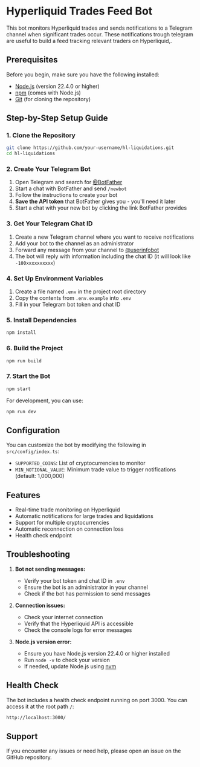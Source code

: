 # Hyperliquid Trades Feed Bot

This bot monitors Hyperliquid trades and sends notifications to a Telegram channel when significant trades occur. These notifications trough telegram are useful to build a feed tracking relevant traders on Hyperliquid,.

## Prerequisites

Before you begin, make sure you have the following installed:
- [Node.js](https://nodejs.org/) (version 22.4.0 or higher)
- [npm](https://www.npmjs.com/) (comes with Node.js)
- [Git](https://git-scm.com/) (for cloning the repository)

## Step-by-Step Setup Guide

### 1. Clone the Repository
```bash
git clone https://github.com/your-username/hl-liquidations.git
cd hl-liquidations
```

### 2. Create Your Telegram Bot
1. Open Telegram and search for [@BotFather](https://t.me/BotFather)
2. Start a chat with BotFather and send `/newbot`
3. Follow the instructions to create your bot
4. **Save the API token** that BotFather gives you - you'll need it later
5. Start a chat with your new bot by clicking the link BotFather provides

### 3. Get Your Telegram Chat ID
1. Create a new Telegram channel where you want to receive notifications
2. Add your bot to the channel as an administrator
3. Forward any message from your channel to [@userinfobot](https://t.me/userinfobot)
4. The bot will reply with information including the chat ID (it will look like `-100xxxxxxxxxx`)

### 4. Set Up Environment Variables
1. Create a file named `.env` in the project root directory
2. Copy the contents from `.env.example` into `.env`
3. Fill in your Telegram bot token and chat ID

### 5. Install Dependencies
```bash
npm install
```

### 6. Build the Project
```bash
npm run build
```

### 7. Start the Bot
```bash
npm start
```

For development, you can use:
```bash
npm run dev
```

## Configuration

You can customize the bot by modifying the following in `src/config/index.ts`:
- `SUPPORTED_COINS`: List of cryptocurrencies to monitor
- `MIN_NOTIONAL_VALUE`: Minimum trade value to trigger notifications (default: 1,000,000)

## Features

- Real-time trade monitoring on Hyperliquid
- Automatic notifications for large trades and liquidations
- Support for multiple cryptocurrencies
- Automatic reconnection on connection loss
- Health check endpoint

## Troubleshooting

1. **Bot not sending messages:**
   - Verify your bot token and chat ID in `.env`
   - Ensure the bot is an administrator in your channel
   - Check if the bot has permission to send messages

2. **Connection issues:**
   - Check your internet connection
   - Verify that the Hyperliquid API is accessible
   - Check the console logs for error messages

3. **Node.js version error:**
   - Ensure you have Node.js version 22.4.0 or higher installed
   - Run `node -v` to check your version
   - If needed, update Node.js using [nvm](https://github.com/nvm-sh/nvm)

## Health Check

The bot includes a health check endpoint running on port 3000. You can access it at the root path `/`:
```bash
http://localhost:3000/
```

## Support

If you encounter any issues or need help, please open an issue on the GitHub repository.
